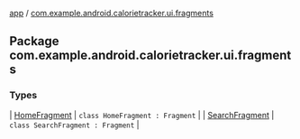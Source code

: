 [app](../index.md) / [com.example.android.calorietracker.ui.fragments](./index.md)

## Package com.example.android.calorietracker.ui.fragments

### Types

| [HomeFragment](-home-fragment/index.md) | `class HomeFragment : Fragment` |
| [SearchFragment](-search-fragment/index.md) | `class SearchFragment : Fragment` |

